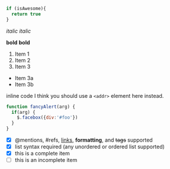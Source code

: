```javascript
if (isAwesome){
  return true
}
```

*italic*
_italic_

**bold**
__bold__

1. Item 1
2. Item 2
3. Item 3
  * Item 3a
  * Item 3b

inline code I think you should use a `<addr>` element here instead.

```javascript
function fancyAlert(arg) {
  if(arg) {
    $.facebox({div:'#foo'})
  }
}
```

- [x] @mentions, #refs, [links](), **formatting**, and <del>tags</del> supported
- [x] list syntax required (any unordered or ordered list supported)
- [x] this is a complete item
- [ ] this is an incomplete item
